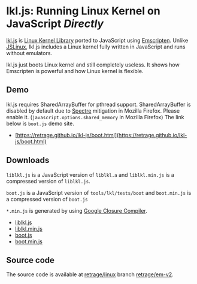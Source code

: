 # lkl.js: Running Linux Kernel on JavaScript *Directly*

[lkl.js](https://github.com/retrage/lkl-js) is
[Linux Kernel Library](https://github.com/lkl/linux) ported to JavaScript
using [Emscripten](https://github.com/kripken/emscripten).
Unlike [JSLinux](https://bellard.org/jslinux/),
lkl.js includes a Linux kernel fully written in JavaScript and runs without
emulators.

lkl.js just boots Linux kernel and still completely useless.
It shows how Emscripten is powerful and how Linux kernel is flexible.

## Demo

lkl.js requires SharedArrayBuffer for pthread support.
SharedArrayBuffer is disabled by default due to
[Spectre](https://meltdownattack.com/) mitigation in Mozilla Firefox.
Please enable it. (`javascript.options.shared_memory` in Mozilla Firefox)
The link below is `boot.js` demo site.

* [https://retrage.github.io/lkl-js/boot.html](https://retrage.github.io/lkl-js/boot.html)

## Downloads

`liblkl.js` is a JavaScript version of `liblkl.a` and
`liblkl.min.js` is a compressed version of `liblkl.js`.

`boot.js` is a JavaScript version of `tools/lkl/tests/boot` and
`boot.min.js` is a compressed version of `boot.js`

`*.min.js` is generated by using
[Google Closure Compiler](https://github.com/google/closure-compiler).

* [liblkl.js](https://github.com/retrage/lkl-js/blob/master/liblkl.js)
* [liblkl.min.js](https://github.com/retrage/lkl-js/blob/master/liblkl.min.js)
* [boot.js](https://github.com/retrage/lkl-js/blob/master/boot.js)
* [boot.min.js](https://github.com/retrage/lkl-js/blob/master/boot.min.js)

## Source code

The source code is available at
[retrage/linux](https://github.com/retrage/linux)
branch [retrage/em-v2](https://github.com/retrage/linux/tree/retrage/em-v2).
